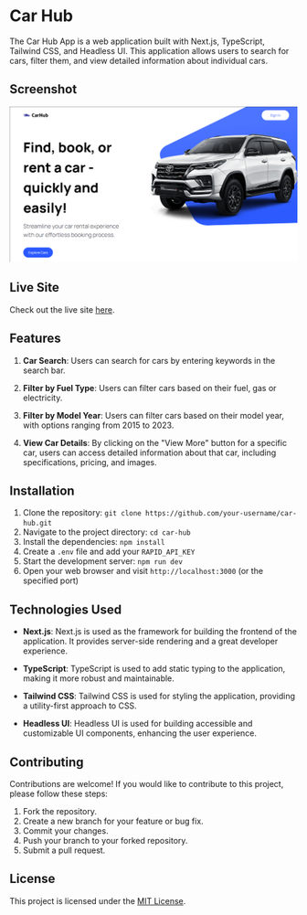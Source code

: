 # Car Hub

The Car Hub App is a web application built with Next.js, TypeScript, Tailwind CSS, and Headless UI. This application allows users to search for cars, filter them, and view detailed information about individual cars.

## Screenshot

![](/public/screenshot.png)

## Live Site

Check out the live site [here](https://f1tness-app.netlify.app/).

## Features

1. **Car Search**: Users can search for cars by entering keywords in the search bar.

2. **Filter by Fuel Type**: Users can filter cars based on their fuel, gas or electricity.

3. **Filter by Model Year**: Users can filter cars based on their model year, with options ranging from 2015 to 2023.

4. **View Car Details**: By clicking on the "View More" button for a specific car, users can access detailed information about that car, including specifications, pricing, and images.

## Installation

1. Clone the repository: `git clone https://github.com/your-username/car-hub.git`
2. Navigate to the project directory: `cd car-hub`
3. Install the dependencies: `npm install`
4. Create a `.env` file and add your `RAPID_API_KEY`
5. Start the development server: `npm run dev`
6. Open your web browser and visit `http://localhost:3000` (or the specified port)

## Technologies Used

- **Next.js**: Next.js is used as the framework for building the frontend of the application. It provides server-side rendering and a great developer experience.

- **TypeScript**: TypeScript is used to add static typing to the application, making it more robust and maintainable.

- **Tailwind CSS**: Tailwind CSS is used for styling the application, providing a utility-first approach to CSS.

- **Headless UI**: Headless UI is used for building accessible and customizable UI components, enhancing the user experience.

## Contributing

Contributions are welcome! If you would like to contribute to this project, please follow these steps:

1. Fork the repository.
2. Create a new branch for your feature or bug fix.
3. Commit your changes.
4. Push your branch to your forked repository.
5. Submit a pull request.

## License

This project is licensed under the [MIT License](LICENSE).
